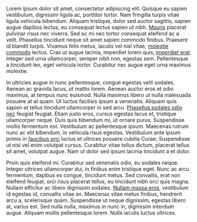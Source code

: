 Lorem ipsum dolor sit amet, consectetur adipiscing elit. Quisque eu
sapien vestibulum, dignissim ligula ac, porttitor tortor. Nam
fringilla turpis vitae ligula vehicula bibendum. Aliquam tristique,
dolor sed auctor sagittis, sapien augue dapibus lectus, eu consequat
lectus sapien ut nibh. [Mauris][0] placerat
pulvinar risus nec viverra. Sed ac mi nec tortor consequat eleifend ac
a velit. Phasellus tincidunt neque sit amet sapien commodo
finibus. Praesent id blandit turpis. Vivamus felis metus, iaculis vel
nisl vitae, [molestie commodo][1]
lectus. Cras ut augue lacinia, imperdiet lorem quis, [imperdiet
erat][2]. Integer sed urna ullamcorper, semper nibh non, egestas
sem. Pellentesque a tincidunt leo, eget vehicula tortor. Curabitur nec
augue eget urna maximus molestie.

[0]: https://maur.is/blag
[1]: https://molest.ie/commodo/
[2]: http://imperdi.et/erat.html

In ultricies augue in nunc pellentesque, congue egestas velit
sodales. Aenean ac gravida lacus, ut mattis lorem. Aenean auctor eros
et odio maximus, at tempus nunc euismod. Nulla maximus libero ut nulla
malesuada posuere at at quam. Ut luctus facilisis ipsum a
venenatis. Aliquam quis sapien at tellus tincidunt ullamcorper in sed
arcu. [Phasellus sodales odio nec][3]
feugiat feugiat. Etiam justo eros, cursus egestas lacus et, tristique
ullamcorper neque. Duis quis bibendum mi, ut ornare purus. Suspendisse
mollis fermentum est. Vestibulum ac pellentesque ipsum. Maecenas
rutrum nunc ac elit bibendum, in vehicula risus egestas. Vestibulum
ante ipsum primis in [faucibus orci][4]
luctus et ultrices posuere cubilia Curae; Suspendisse ut nisi vel enim
volutpat cursus. Curabitur vitae tellus dictum, placerat tellus sit
amet, volutpat augue. Nam ut dolor sed ipsum lacinia tincidunt a et
dolor.

[3]: http://phasell.us/wiki/page.html
[4]: http://faucib.us/projects.html

Proin quis eleifend mi. Curabitur sed venenatis odio, eu sodales
neque. Integer ultrices ullamcorper dui, in finibus enim tristique
eget. Nunc ac arcu fermentum, dapibus ex congue, tincidunt metus. Sed
convallis, erat non eleifend feugiat, orci risus placerat tellus, eu
tincidunt nibh orci quis magna. Nullam efficitur ac libero dignissim
sodales. [Nullam massa eros][5], vestibulum id egestas id,
convallis vitae ex. Maecenas vitae metus finibus, hendrerit arcu a,
scelerisque quam. Suspendisse ut neque dignissim, egestas libero at,
varius est. Sed nulla nulla, maximus in nunc in, dignissim interdum
augue. Aliquam mollis pellentesque lorem. Nulla iaculis luctus
ultrices.

[5]: http://null.am/articles/massa-eros.html
